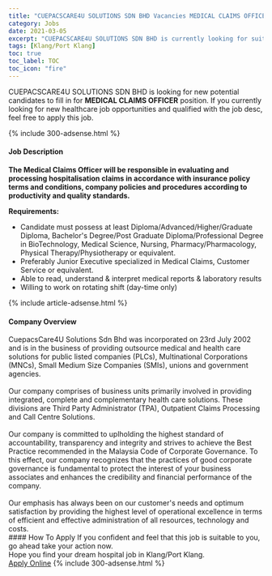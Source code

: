 ```yaml
---
title: "CUEPACSCARE4U SOLUTIONS SDN BHD Vacancies MEDICAL CLAIMS OFFICER" 
category: Jobs 
date: 2021-03-05 
excerpt: "CUEPACSCARE4U SOLUTIONS SDN BHD is currently looking for suitable person to fill in the MEDICAL CLAIMS OFFICER which positioned at Klang/Port Klang" 
tags: [Klang/Port Klang] 
toc: true 
toc_label: TOC 
toc_icon: "fire" 
--- 
```


<p>CUEPACSCARE4U SOLUTIONS SDN BHD is looking for new potential candidates to fill in for <b>MEDICAL CLAIMS OFFICER</b> position. If you currently looking for new healthcare job opportunities and qualified with the job desc, feel free to apply this job.
</p>{% include 300-adsense.html %} 
<div><div><h4>Job Description</h4></div><div><div><span><div><p><strong>The Medical Claims Officer will be responsible in evaluating and processing hospitalisation claims in accordance with insurance policy terms and conditions, company policies and procedures according to productivity and quality standards.</strong></p><p><strong>Requirements:</strong></p><ul><li>Candidate must possess at least Diploma/Advanced/Higher/Graduate Diploma, Bachelor's Degree/Post Graduate Diploma/Professional Degree in BioTechnology, Medical Science, Nursing, Pharmacy/Pharmacology, Physical Therapy/Physiotherapy or equivalent.</li><li>Preferably Junior Executive specialized in Medical Claims, Customer Service or equivalent.</li><li>Able to read, understand &amp; interpret medical reports &amp; laboratory results</li><li>Willing to work on rotating shift (day-time only)</li></ul></div></span></div></div></div> 
{% include article-adsense.html %} 
<div><div><h4>Company Overview</h4></div><div><div><span><div><div>
<div>CuepacsCare4U Solutions Sdn Bhd was incorporated on 23rd July 2002 and is in the business of providing outsource medical and health care solutions for public listed companies (PLCs), Multinational Corporations (MNCs), Small Medium Size Companies (SMIs), unions and government agencies.</div>
<div><br>
Our company comprises of business units primarily involved in providing integrated, complete and complementary health care solutions. These divisions are Third Party Administrator (TPA), Outpatient Claims Processing and Call Centre Solutions.</div>
<div><br>
Our company is committed to uplholding the highest standard of accountability, transparency and integrity and strives to achieve the Best Practice recommended in the Malaysia Code of Corporate Governance. To this effect, our company recognizes that the practices of good corporate governance is fundamental to protect the interest of your business associates and enhances the credibility and financial performance of the company.</div>
<div><br>
Our emphasis has always been on our customer's needs and optimum satisfaction by providing the highest level of operational excellence in terms of efficient and effective administration of all resources, technology and costs.</div>
</div></div></span></div></div></div> 
#### How To Apply 
If you confident and feel that this job is suitable to you, go ahead take your action now. <br/> 
Hope you find your dream hospital job in Klang/Port Klang. <br/> 
<a href="https://www.jobstreet.com.my/en/job/medical-claims-officer-4494105?jobId=jobstreet-my-job-4494105" class="btn btn--warning" target="_blank" rel="nofollow noopenner">Apply Online</a> 
{% include 300-adsense.html %} 